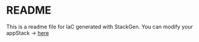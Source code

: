 # README
This is a readme file for IaC generated with StackGen.
You can modify your appStack -> [here](http://main.dev.stackgen.com/appstacks/98430e4b-6fdc-49a3-9e4a-c82a1794686c)
